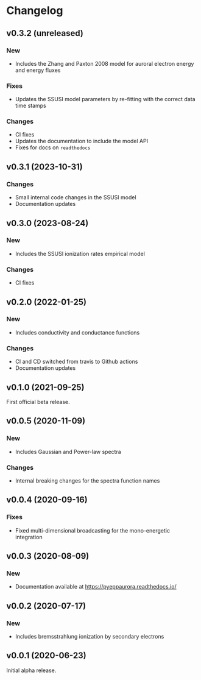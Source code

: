 Changelog
=========

v0.3.2 (unreleased)
-------------------

### New

- Includes the Zhang and Paxton 2008 model for auroral
  electron energy and energy fluxes

### Fixes

- Updates the SSUSI model parameters by re-fitting with the
  correct data time stamps

### Changes

- CI fixes
- Updates the documentation to include the model API
- Fixes for docs on `readthedocs`


v0.3.1 (2023-10-31)
-------------------

### Changes

- Small internal code changes in the SSUSI model
- Documentation updates


v0.3.0 (2023-08-24)
-------------------

### New

- Includes the SSUSI ionization rates empirical model

### Changes

- CI fixes


v0.2.0 (2022-01-25)
-------------------

### New

- Includes conductivity and conductance functions

### Changes

- CI and CD switched from travis to Github actions
- Documentation updates


v0.1.0 (2021-09-25)
-------------------

First official beta release.


v0.0.5 (2020-11-09)
-------------------

### New

- Includes Gaussian and Power-law spectra

### Changes

- Internal breaking changes for the spectra function names


v0.0.4 (2020-09-16)
-------------------

### Fixes

- Fixed multi-dimensional broadcasting for the mono-energetic integration


v0.0.3 (2020-08-09)
-------------------

### New

- Documentation available at <https://pyeppaurora.readthedocs.io/>


v0.0.2 (2020-07-17)
-------------------

### New

- Includes bremsstrahlung ionization by secondary electrons


v0.0.1 (2020-06-23)
-------------------

Initial alpha release.
